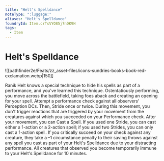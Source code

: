 ```yaml
---
title: "Helt's Spelldance"
noteType: ":luggage:"
aliases: "Helt's Spelldance"
foundryId: Item.crTsVYO85j7nDK9H
tags:
  - Item
---
```


# Helt's Spelldance
![[pathfinder2e/Feats/zz_asset-files/icons-sundries-books-book-red-exclamation.webp|150]]

Ranik Helt knows a special technique to hide his spells as part of a performance, and you've learned this technique. Ostentatiously performing, you move across the battlefield, taking foes aback and creating an opening for your spell. Attempt a performance  check against all observers' Perception DCs. Then, Stride once or twice. During this movement, you don't trigger reactions that are triggered by your movement from the creatures against which you succeeded on your Performance check. After your movement, you can Cast a Spell. If you used one Stride, you can cast either a 1-action or a 2-action spell; if you used two Strides, you can only cast a 1-action spell. If you critically succeed on your check against any creature, they take a –1 circumstance penalty to their saving throws against any spell you cast as part of your Helt's Spelldance due to your distracting performance. All creatures that observed you become temporarily immune to your Helt's Spelldance for 10 minutes.
